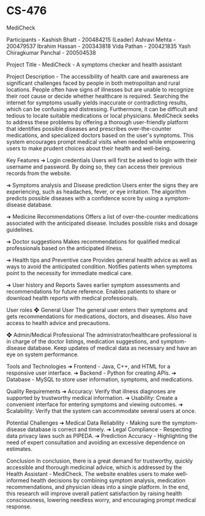 # CS-476
MediCheck

Participants - Kashish Bhatt - 200484215 (Leader)
Ashravi Mehta - 200479537
Ibrahim Hassan - 200343818
Vida Pathan - 200421835
Yash Chiragkumar Panchal - 200504538

Project Title - MediCheck - A symptoms checker and health assistant 

Project Description - The accessibility of health care and awareness are significant challenges faced by people in both metropolitan and rural locations. People often have signs of illnesses but are unable to recognize their root cause or decide whether healthcare is required. Searching the internet for symptoms usually yields inaccurate or contradicting results, which can be confusing and distressing. Furthermore, it can be difficult and tedious to locate suitable medications or local physicians. 
	MediCheck seeks to address these problems by offering a thorough user-friendly platform that identifies possible diseases and prescribes over-the-counter medications, and specialized doctors based on the user's symptoms. This system encourages prompt medical visits when needed while empowering users to make prudent choices about their health and well-being.

Key Features
➔	Login credentials
Users will first be asked to login with their username and password. By doing so, they can access their previous records from the website.

➔	Symptoms analysis and Disease prediction
Users enter the signs they are experiencing, such as headaches, fever, or eye irritation.
The algorithm predicts possible diseases with a confidence score by using a symptom-disease database. 

➔	Medicine Recommendations
Offers a list of over-the-counter medications associated with the anticipated disease.
Includes possible risks and dosage guidelines. 


➔	Doctor suggestions
Makes recommendations for qualified medical professionals based on the anticipated illness. 

➔	Health tips and Preventive care
Provides general health advice as well as ways to avoid the anticipated condition.
Notifies patients when symptoms point to the necessity for immediate medical care. 

➔	User history and Reports
Saves earlier symptom assessments and recommendations for future reference.
Enables patients to share or download health reports with medical professionals.

User roles
❖	General User
The general user enters their symptoms and gets recommendations for medications, doctors, and diseases.
Also have access to health advice and precautions. 

❖	Admin/Medical Professional
The administrator/healthcare professional is in charge of the doctor listings, medication suggestions, and symptom-disease database.
Keep updates of medical data as necessary and have an eye on system performance. 

Tools and Technologies
➔	Frontend - Java, C++, and HTML for a responsive user interface.
➔	Backend - Python for creating APIs. 
➔	Database - MySQL to store user information, symptoms, and medications. 

Quality Requirements
➔	Accuracy: Verify that illness diagnoses are supported by trustworthy medical information.
➔	Usability: Create a convenient interface for entering symptoms and viewing outcomes.
➔	Scalability: Verify that the system can accommodate several users at once. 

Potential Challenges
➔	Medical Data Reliability - Making sure the symptom-disease database is correct and timely. 
➔	Legal Compliance -  Respecting data privacy laws such as PIPEDA.
➔	Prediction Accuracy -  Highlighting the need of expert consultation and avoiding an excessive dependence on estimates. 

Conclusion
	In conclusion, there is a great demand for trustworthy, quickly accessible and thorough medicinal advice, which is addressed by the  Health Assistant - MediCheck. The website enables users to make well-informed health decisions by combining symptom analysis, medication recommendations, and physician ideas into a single platform. In the end, this research will improve overall patient satisfaction by raising health consciousness, lowering needless worry, and encouraging prompt medical response.  

